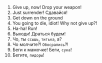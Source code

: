 1. Give up, now! Drop your weapon!
2. Just surrender! Сдавайся!
3. Get down on the ground
4. You going to die, idiot! Why not give up?!
5. Ha-ha! Run!
6. Выходи! Драться будем!
7. Чо, ты `ссышь`, `титька`, а?
8. Чо молчите?! `Обосрались`?!
9. Беги к мамочке! Беги, `сука`!
10. Бегите, `пидоры`!